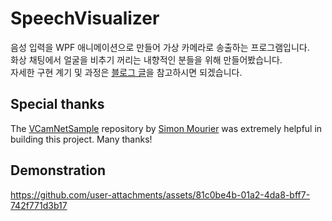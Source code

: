# SpeechVisualizer
음성 입력을 WPF 애니메이션으로 만들어 가상 카메라로 송출하는 프로그램입니다.  
화상 채팅에서 얼굴을 비추기 꺼리는 내향적인 분들을 위해 만들어봤습니다.  
자세한 구현 계기 및 과정은 [블로그 글](https://blog.naver.com/vagabond-k/223962112483)을 참고하시면 되겠습니다.  

## Special thanks
The [VCamNetSample](https://github.com/smourier/VCamNetSample) repository by [Simon Mourier](https://github.com/smourier) was extremely helpful in building this project. Many thanks!

## Demonstration
https://github.com/user-attachments/assets/81c0be4b-01a2-4da8-bff7-742f771d3b17
